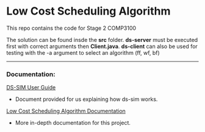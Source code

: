 # Low Cost Scheduling Algorithm

This repo contains the code for Stage 2 COMP3100

The solution can be found insde the **src** folder. **ds-server** must be executed first with correct arguments then **Client.java**. **ds-client** can also be used for testing with the -a argument to select an algorithm (ff, wf, bf)

---

### Documentation:
[DS-SIM User Guide](https://github.com/CazDev/Low-Cost-Job-Scheduling/blob/master/ds-sim_user-guide.pdf) 
* Document provided for us explaining how ds-sim works.

[Low Cost Scheduling Algorithm Documentation](https://docs.google.com/document/d/1cPsxKUsl4Y-AvaaDkPmGoqrZwAyDsdTaCcJVKkp94ZY/edit?usp=sharing)
* More in-depth documentation for this project.
